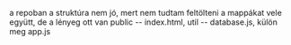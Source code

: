a repoban a struktúra nem jó, mert nem tudtam feltölteni a mappákat vele együtt, de a lényeg ott van
public -- index.html, util -- database.js, külön meg app.js
